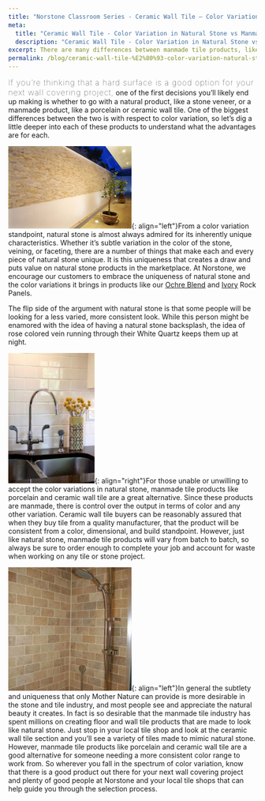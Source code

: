 ```yaml
---
title: "Norstone Classroom Series - Ceramic Wall Tile – Color Variation in Natural Stone vs Manmade Tile Products"
meta:
  title: "Ceramic Wall Tile - Color Variation in Natural Stone vs Manmade Tile Products - Norstone Classroom Series"
  description: "Ceramic Wall Tile - Color Variation in Natural Stone vs Manmade Tile Products - Norstone Classroom Series"
excerpt: There are many differences between manmade tile products, like porcelains and ceramics, as compared to natural stone. One of the most noticeable is color variation – something that can be tightly controlled when tile is manufactured versus something Mother Nature dictates when it comes to natural stone. Learn more about why color can vary and figure out what type of product works best for you.
permalink: /blog/ceramic-wall-tile-%E2%80%93-color-variation-natural-stone-vs-manmade-tile-products-norstone-classroom-s/
---
```


<span style="font-size:16px;font-weight:lighter;letter-spacing:1px">If you’re thinking that a hard surface is a good option for your next wall covering project,</span> one of the first decisions you’ll likely end up making is whether to go with a natural product, like a stone veneer, or a manmade product, like a porcelain or ceramic wall tile. One of the biggest differences between the two is with respect to color variation, so let’s dig a little deeper into each of these products to understand what the advantages are for each.

![Natural stone veneer](/assets/images/blog/Ceramic-Wall-Tile---Natural-Stone-Veneer.jpg){: align="left"}From a color variation standpoint, natural stone is almost always admired for its inherently unique characteristics. Whether it’s subtle variation in the color of the stone, veining, or faceting, there are a number of things that make each and every piece of natural stone unique. It is this uniqueness that creates a draw and puts value on natural stone products in the marketplace. At Norstone, we encourage our customers to embrace the uniqueness of natural stone and the color variations it brings in products like our [Ochre Blend](/products/rock-panels/ochre/) and [Ivory](/products/rock-panels/ivory/) Rock Panels.

The flip side of the argument with natural stone is that some people will be looking for a less varied, more consistent look. While this person might be enamored with the idea of having a natural stone backsplash, the idea of rose colored vein running through their White Quartz keeps them up at night.

![Kitchen backsplash](/assets/images/blog/Ceramic-Wall-Tile---Kitchen-Backsplash.jpg){: align="right"}For those unable or unwilling to accept the color variations in natural stone, manmade tile products like porcelain and ceramic wall tile are a great alternative. Since these products are manmade, there is control over the output in terms of color and any other variation. Ceramic wall tile buyers can be reasonably assured that when they buy tile from a quality manufacturer, that the product will be consistent from a color, dimensional, and build standpoint. However, just like natural stone, manmade tile products will vary from batch to batch, so always be sure to order enough to complete your job and account for waste when working on any tile or stone project.

![Natural stone look](/assets/images/blog/Ceramic-Wall-Tile---Natural-Stone-Look.jpg){: align="left"}In general the subtlety and uniqueness that only Mother Nature can provide is more desirable in the stone and tile industry, and most people see and appreciate the natural beauty it creates. In fact is so desirable that the manmade tile industry has spent millions on creating floor and wall tile products that are made to look like natural stone. Just stop in your local tile shop and look at the ceramic wall tile section and you’ll see a variety of tiles made to mimic natural stone. However, manmade tile products like porcelain and ceramic wall tile are a good alternative for someone needing a more consistent color range to work from. So wherever you fall in the spectrum of color variation, know that there is a good product out there for your next wall covering project and plenty of good people at Norstone and your local tile shops that can help guide you through the selection process.

